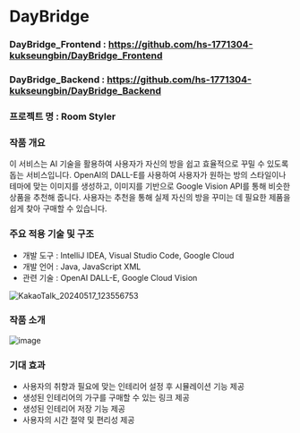 # DayBridge

### DayBridge_Frontend : https://github.com/hs-1771304-kukseungbin/DayBridge_Frontend
### DayBridge_Backend : https://github.com/hs-1771304-kukseungbin/DayBridge_Backend

### 프로젝트 명 : Room Styler

### 작품 개요
이 서비스는 AI 기술을 활용하여 사용자가 자신의 방을 쉽고 효율적으로 꾸밀 수 있도록 돕는 서비스입니다. OpenAI의 DALL-E를 사용하여 사용자가 원하는 방의 스타일이나 테마에 맞는 이미지를 생성하고, 이미지를 기반으로 Google Vision API를 통해 비슷한 상품을 추천해 줍니다. 사용자는 추천을 통해 실제 자신의 방을 꾸미는 데 필요한 제품을 쉽게 찾아 구매할 수 있습니다.

### 주요 적용 기술 및 구조
- 개발 도구 : IntelliJ IDEA, Visual Studio Code, Google Cloud
- 개발 언어 : Java, JavaScript XML
- 관련 기술 : OpenAI DALL-E, Google Cloud Vision

![KakaoTalk_20240517_123556753](https://github.com/hs-1771304-kukseungbin/DayBridge/assets/86177125/681347d5-e3a7-4ba1-a177-5721037791f8)


### 작품 소개
![image](https://github.com/hs-1771304-kukseungbin/DayBridge/assets/86177125/9c56f411-2c60-4bee-9ea4-445aba95bd55)

### 기대 효과
- 사용자의 취향과 필요에 맞는 인테리어 설정 후 시뮬레이션 기능 제공
- 생성된 인테리어의 가구를 구매할 수 있는 링크 제공
- 생성된 인테리어 저장 기능 제공
- 사용자의 시간 절약 및 편리성 제공
